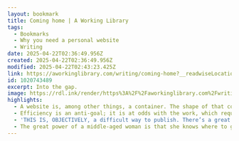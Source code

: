 ```yaml
---
layout: bookmark
title: Coming home | A Working Library
tags:
  - Bookmarks
  - Why you need a personal website
  - Writing
date: 2025-04-22T02:36:49.956Z
created: 2025-04-22T02:36:49.956Z
modified: 2025-04-22T02:43:23.425Z
link: https://aworkinglibrary.com/writing/coming-home?__readwiseLocation=
id: 1020743489
excerpt: Into the gap.
image: https://rdl.ink/render/https%3A%2F%2Faworkinglibrary.com%2Fwriting%2Fcoming-home%3F__readwiseLocation%3D
highlights:
  - A website is, among other things, a container. The shape of that container both constrains and makes possible what goes within it. This is, I think, one of the primary justifications for having your own website. Not just so you can own your stuff (for some meaning of “ownership,” in a culture in which any billionaire can scrape your work without permission and copyright only protects the rich). Not just so you have a home base among the shifting winds of the various platforms, which rise and fall like brush before the fire. Not just so you can avoid setting up camp in a Nazi bar. But also so that you can shape the work—so that you can give shape to it, and in that shaping make possible work that couldn’t arise elsewhere.
  - Efficiency is an anti-goal; it is at odds with the work, which requires resistance and tension in order to come into being.
  - 'THIS IS, OBJECTIVELY, a difficult way to publish. There’s a great deal of friction between an idea or phrase coming to mind and the words making it out into the world. And I don’t mean the writing itself (which, as every writer will tell you, is dreadful), but the actual mechanics of sharing that writing. I mean, I am the fool who opens their damn terminal every time they want to publish; in recent weeks, I have spent a not insignificant number of hours writing some absolutely criminal CSS. I cannot, in good conscience, advise this path for anyone with sense. But the choice to do so suits my own proclivities: a desire to tinker not only with the words but with the strata underneath them, and a long-running interest in the material reality of publishing. And more often than not, I find that what I need is some friction, some labor, the effort to work things out.'
  - The great power of a middle-aged woman is that she knows where to give her fucks.
---
```

